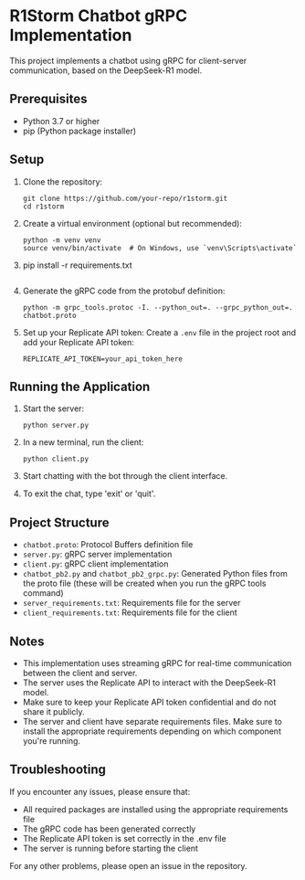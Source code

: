 # R1Storm Chatbot gRPC Implementation

This project implements a chatbot using gRPC for client-server communication, based on the DeepSeek-R1 model.

## Prerequisites

- Python 3.7 or higher
- pip (Python package installer)

## Setup

1. Clone the repository:
   ```
   git clone https://github.com/your-repo/r1storm.git
   cd r1storm
   ```

2. Create a virtual environment (optional but recommended):
   ```
   python -m venv venv
   source venv/bin/activate  # On Windows, use `venv\Scripts\activate`
   ```

3. pip install -r requirements.txt
     ```

4. Generate the gRPC code from the protobuf definition:
   ```
   python -m grpc_tools.protoc -I. --python_out=. --grpc_python_out=. chatbot.proto
   ```

5. Set up your Replicate API token:
   Create a `.env` file in the project root and add your Replicate API token:
   ```
   REPLICATE_API_TOKEN=your_api_token_here
   ```

## Running the Application

1. Start the server:
   ```
   python server.py
   ```

2. In a new terminal, run the client:
   ```
   python client.py
   ```

3. Start chatting with the bot through the client interface.

4. To exit the chat, type 'exit' or 'quit'.

## Project Structure

- `chatbot.proto`: Protocol Buffers definition file
- `server.py`: gRPC server implementation
- `client.py`: gRPC client implementation
- `chatbot_pb2.py` and `chatbot_pb2_grpc.py`: Generated Python files from the proto file (these will be created when you run the gRPC tools command)
- `server_requirements.txt`: Requirements file for the server
- `client_requirements.txt`: Requirements file for the client

## Notes

- This implementation uses streaming gRPC for real-time communication between the client and server.
- The server uses the Replicate API to interact with the DeepSeek-R1 model.
- Make sure to keep your Replicate API token confidential and do not share it publicly.
- The server and client have separate requirements files. Make sure to install the appropriate requirements depending on which component you're running.

## Troubleshooting

If you encounter any issues, please ensure that:
- All required packages are installed using the appropriate requirements file
- The gRPC code has been generated correctly
- The Replicate API token is set correctly in the .env file
- The server is running before starting the client

For any other problems, please open an issue in the repository.